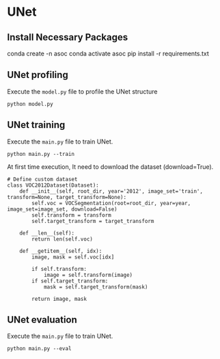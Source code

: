 # UNet

## Install Necessary Packages
conda create -n asoc
conda activate asoc
pip install -r requirements.txt


## UNet profiling 

Execute the `model.py` file to profile the UNet structure

```
python model.py
```

## UNet training

Execute the `main.py` file to train UNet. 

```
python main.py --train
```

At first time execution, It need to download the dataset (download=True). 

```
# Define custom dataset
class VOC2012Dataset(Dataset):
    def __init__(self, root_dir, year='2012', image_set='train', transform=None, target_transform=None):
        self.voc = VOCSegmentation(root=root_dir, year=year, image_set=image_set, download=False)
        self.transform = transform
        self.target_transform = target_transform

    def __len__(self):
        return len(self.voc)

    def __getitem__(self, idx):
        image, mask = self.voc[idx]
        
        if self.transform:
            image = self.transform(image)
        if self.target_transform:
            mask = self.target_transform(mask)
            
        return image, mask
```

## UNet evaluation

Execute the `main.py` file to train UNet.

```
python main.py --eval
```